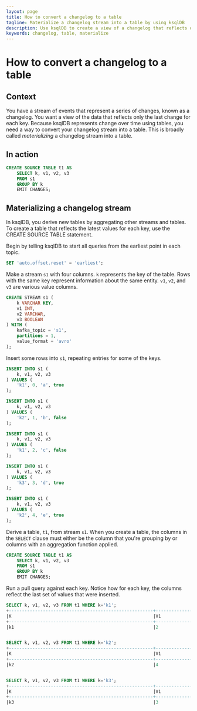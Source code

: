 ```yaml
---
layout: page
title: How to convert a changelog to a table 
tagline: Materialize a changelog stream into a table by using ksqlDB
description: Use ksqlDB to create a view of a changelog that reflects only the last change for each key
keywords: changelog, table, materialize
---
```


# How to convert a changelog to a table

## Context

You have a stream of events that represent a series of changes, known as a changelog. You want a view of the data that reflects only the last change for each key. Because ksqlDB represents change over time using tables, you need a way to convert your changelog stream into a table. This is broadly called *materializing* a changelog stream into a table.

## In action

```sql
CREATE SOURCE TABLE t1 AS
    SELECT k, v1, v2, v3
    FROM s1
    GROUP BY k
    EMIT CHANGES;
```
## Materializing a changelog stream

In ksqlDB, you derive new tables by aggregating other streams and tables.
To create a table that reflects the latest values for each key, use the 
CREATE SOURCE TABLE statement.

Begin by telling ksqlDB to start all queries from the earliest point in each topic.

```sql
SET 'auto.offset.reset' = 'earliest';
```

Make a stream `s1` with four columns. `k` represents the key of the table. Rows with the same key represent information about the same entity. `v1`, `v2`, and `v3` are various value columns.

```sql
CREATE STREAM s1 (
    k VARCHAR KEY,
    v1 INT,
    v2 VARCHAR,
    v3 BOOLEAN
) WITH (
    kafka_topic = 's1',
    partitions = 1,
    value_format = 'avro'
);
```

Insert some rows into `s1`, repeating entries for some of the keys.

```sql
INSERT INTO s1 (
    k, v1, v2, v3
) VALUES (
    'k1', 0, 'a', true
);

INSERT INTO s1 (
    k, v1, v2, v3
) VALUES (
    'k2', 1, 'b', false
);

INSERT INTO s1 (
    k, v1, v2, v3
) VALUES (
    'k1', 2, 'c', false
);

INSERT INTO s1 (
    k, v1, v2, v3
) VALUES (
    'k3', 3, 'd', true
);

INSERT INTO s1 (
    k, v1, v2, v3
) VALUES (
    'k2', 4, 'e', true
);
```

Derive a table, `t1`, from stream `s1`. When you create a table, the columns
in the `SELECT` clause must either be the column that you're grouping by or
columns with an aggregation function applied.

```sql
CREATE SOURCE TABLE t1 AS
    SELECT k, v1, v2, v3
    FROM s1
    GROUP BY k
    EMIT CHANGES;
```

Run a pull query against each key. Notice how for each key, the columns reflect the last set of values that were inserted.

```sql
SELECT k, v1, v2, v3 FROM t1 WHERE k='k1';
+-------------------------------------------------------+-------------------------------------------------------+-------------------------------------------------------+-------------------------------------------------------+
|K                                                      |V1                                                     |V2                                                     |V3                                                     |
+-------------------------------------------------------+-------------------------------------------------------+-------------------------------------------------------+-------------------------------------------------------+
|k1                                                     |2                                                      |c                                                      |false                                                  |


SELECT k, v1, v2, v3 FROM t1 WHERE k='k2';
+-------------------------------------------------------+-------------------------------------------------------+-------------------------------------------------------+-------------------------------------------------------+
|K                                                      |V1                                                     |V2                                                     |V3                                                     |
+-------------------------------------------------------+-------------------------------------------------------+-------------------------------------------------------+-------------------------------------------------------+
|k2                                                     |4                                                      |e                                                      |true                                                   |


SELECT k, v1, v2, v3 FROM t1 WHERE k='k3';
+-------------------------------------------------------+-------------------------------------------------------+-------------------------------------------------------+-------------------------------------------------------+
|K                                                      |V1                                                     |V2                                                     |V3                                                     |
+-------------------------------------------------------+-------------------------------------------------------+-------------------------------------------------------+-------------------------------------------------------+
|k3                                                     |3                                                      |d                                                      |true                                                   |
```
